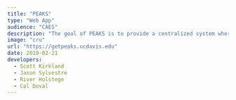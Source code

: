 ```yaml
---
title: "PEAKS"
type: "Web App"
audience: "CAES"
description: "The goal of PEAKS is to provide a centralized system where teams can plan and track their most critical resources, enabling them to answer difficult questions like exactly which keys and computers are assigned to a specific person, when they acknowledged receipt of those items, what rooms they can access with those keys, and much, much more."
image: "cru"
url: "https://getpeaks.ucdavis.edu"
date: 2019-02-21
developers:
  - Scott Kirkland
  - Jason Sylvestre
  - River Holstege
  - Cal Doval
---
```

